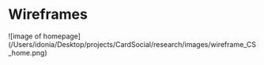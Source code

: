 # Wireframes

![image of homepage]
(/Users/idonia/Desktop/projects/CardSocial/research/images/wireframe_CS_home.png)